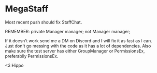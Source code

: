 # MegaStaff
Most recent push should fix StaffChat.

REMEMBER: private Manager manager; not Manager manager;

If it doesn't work send me a DM on Discord and I will fix it as fast as I can. Just don't go messing with the code as it has a lot of dependencies. Also make sure the test server has either GroupManager or PermissionsEx, preferablly PermissionsEx.

<3 Hippo
